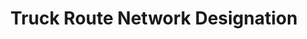 ---
  slug: "/truckroutenetworkdesignation"
  title: Truck Route Network Designation 
  focusAreas: [Environment,Communities,Transportation,Regional Planning]
  principles: []
  seeOther: [Curb Management,Buy Local Campaign,Local Food Procuremnt Preference Policy]
  trackingProgressLinks: [Congestion]
---